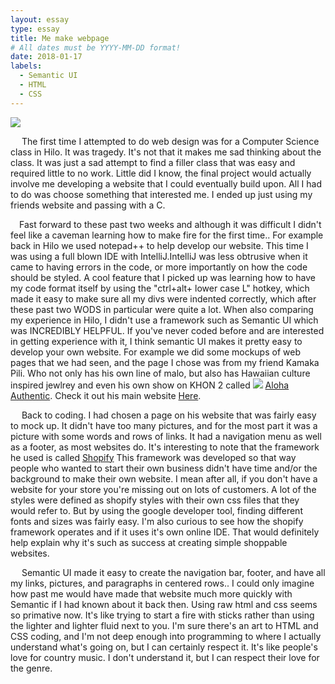 ```yaml
---
layout: essay
type: essay
title: Me make webpage
# All dates must be YYYY-MM-DD format!
date: 2018-01-17
labels:
  - Semantic UI
  - HTML
  - CSS
---
```

<img class="ui centered medium image" src="https://i.ytimg.com/vi/QUk6tPE4vuI/maxresdefault.jpg">
 
 <p> 
 &emsp; The first time I attempted to do web design was for a Computer Science class in Hilo. It was tragedy. It's not that it makes me sad thinking about the class. It was just a sad attempt to find a filler class that was easy and required little to no work. Little did I know, the final project would actually involve me developing a website that I could eventually build upon. All I had to do was choose something that interested me. I ended up just using my friends website and passing with a C. 
</p>

<p>
&emsp;Fast forward to these past two weeks and although it was difficult I didn't feel like a caveman learning how to make fire for the first time.. For example back in Hilo we used notepad++ to help develop our website. This time I was using a full blown IDE with IntelliJ.IntelliJ was less obtrusive when it came to having errors in the code, or more importantly on how the code should be styled. A cool feature that I picked up was learning how to have my code format itself by using the "ctrl+alt+ lower case L" hotkey, which made it easy to make sure all my divs were indented correctly, which after these past two WODS in particular were quite a lot. When also comparing my experience in Hilo, I didn't use a framework such as Semantic UI which was INCREDIBLY HELPFUL. If you've never coded before and are interested in getting experience with it, I think semantic UI makes it pretty easy to develop your own website. For example we did some mockups of web pages that we had seen, and the page I chose was from my friend Kamaka Pili. Who not only has his own line of malo, but also has Hawaiian culture inspired jewlrey and even his own show on KHON 2 called 
<img class="ui medium floated right image" src="https://cdn.shopify.com/s/files/1/1824/1089/products/FullSizeRender_copy_1296x.jpg?v=1509338826">
  <a href="www.alohaauthentic.org/home.html">Aloha Authentic</a>. Check it out his main website <a href="https://www.kamakapili.com/">Here</a>. 
 </p>
 <p>                                                                                                                                   
 &emsp; Back to coding. I had chosen a page on his website that was fairly easy to mock up. It didn't have too many pictures, and for the most part it was a picture with some words and rows of links. It had a navigation menu as well as a footer, as most websites do. It's interesting to note that the framework he used is called <a href="https://www.shopify.com/free-trial?term=shopify&Network=Search&SiteTarget=&mt=e&adid=216105201044&adpos=1t1&CampaignId=788843419&branded_enterprise=1&BOID=brand&gclid=CjwKCAiAlL_UBRBoEiwAXKgW5-rUTRgJDFFiEuaaGzI53bBZLgl8gmZ4881wQWnJwfznB2YgKINHJBoC6ywQAvD_BwE"> Shopify</a> This framework was developed so that way people who wanted to start their own business didn't have time and/or the background to make their own website. I mean after all, if you don't have a website for your store you're missing out on lots of customers. A lot of the styles were defined as shopify styles with their own css files that they would refer to. But by using the google developer tool, finding different fonts and sizes was fairly easy. I'm also curious to see how the shopify framework operates and if it uses it's own online IDE. That would definitely help explain why it's such as success at creating simple shoppable websites.
 </p>
 <p>
 &emsp;  Semantic UI made it easy to create the navigation bar, footer, and have all my links, pictures, and paragraphs in centered rows.. I could only imagine how past me would have made that website much more quickly with Semantic if I had known about it back then. Using raw html and css seems so primative now. It's like trying to start a fire with sticks rather than using the lighter and lighter fluid next to you. I'm sure there's an art to HTML and CSS coding, and I'm not deep enough into programming to where I actually understand what's going on, but I can certainly respect it. It's like people's love for country music. I don't understand it, but I can respect their love for the genre. 
 </p>
